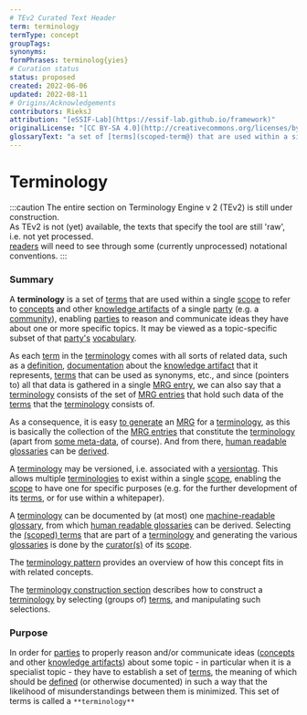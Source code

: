 ```yaml
---
# TEv2 Curated Text Header
term: terminology
termType: concept
groupTags:
synonyms:
formPhrases: terminolog{yies}
# Curation status
status: proposed
created: 2022-06-06
updated: 2022-08-11
# Origins/Acknowledgements
contributors: RieksJ
attribution: "[eSSIF-Lab](https://essif-lab.github.io/framework)"
originalLicense: "[CC BY-SA 4.0](http://creativecommons.org/licenses/by-sa/4.0/?ref=chooser-v1)"
glossaryText: "a set of [terms](scoped-term@) that are used within a single [scope](@) to refer to [concepts](@) and other [knowledge artifacts](@) of a single [party](@) (e.g. a [community](@)), enabling [parties](@) to reason and communicate ideas they have about one or more specific topics."
---
```


# Terminology

:::caution
The entire section on Terminology Engine v 2 (TEv2) is still under construction.<br/>
As TEv2 is not (yet) available, the texts that specify the tool are still 'raw', i.e. not yet processed.<br/>[readers](@) will need to see through some (currently unprocessed) notational conventions.
:::

### Summary
A **terminology** is a set of [terms](scoped-term@) that are used within a single [scope](@) to refer to [concepts](@) and other [knowledge artifacts](@) of a single [party](@) (e.g. a [community](@)), enabling [parties](@) to reason and communicate ideas they have about one or more specific topics. It may be viewed as a topic-specific subset of that [party's](@) [vocabulary](@).

As each [term](@) in the [terminology](@) comes with all sorts of related data, such as a [definition](@), [documentation](curated-text@) about the [knowledge artifact](@) that it represents, [terms](@) that can be used as synonyms, etc., and since (pointers to) all that data is gathered in a single [MRG entry](@), we can also say that a [terminology](@) consists of the set of [MRG entries](@) that hold such data of the [terms](@) that the [terminology](@) consists of.

As a consequence, it is easy [to generate](/docs/tev2/spec-tools/mrgt) an [MRG](@) for a [terminology](@), as this is basically the collection of the [MRG entries](@) that constitute the [terminology](@) (apart from [some meta-data](/docs/tev2/spec-files/mrg#mrg-structure), of course). And from there, [human readable glossaries](hrg@) can be [derived](/docs/tev2/spec-tools/hrgt).

A [terminology](@) may be versioned, i.e. associated with a [versiontag](@). This allows multiple [terminologies](@) to exist within a single [scope](@), enabling the [scope](@) to have one for specific purposes (e.g. for the further development of its [terms](@), or for use within a whitepaper).

A [terminology](@) can be documented by (at most) one [machine-readable glossary](mrg@), from which [human readable glossaries](hrg@) can be derived. Selecting the [(scoped) terms](@) that are part of a [terminology](@) and generating the various [glossaries](@) is done by the [curator(s)](@) of its [scope](@).

The [terminology pattern](pattern-terminology-support@) provides an overview of how this concept fits in with related concepts.

The [terminology construction section](/docs/tev2/spec-tools/terminology-construction) describes how to construct a [terminology](@) by selecting (groups of) [terms](scoped-term@), and manipulating such selections.

### Purpose
In order for [parties](@) to properly reason and/or communicate ideas ([concepts](@) and other [knowledge artifacts](@)) about some topic - in particular when it is a specialist topic - they have to establish a set of [terms](@), the meaning of which should be [defined](@) (or otherwise documented) in such a way that the likelihood of misunderstandings between them is minimized. This set of terms is called a `**terminology**`
